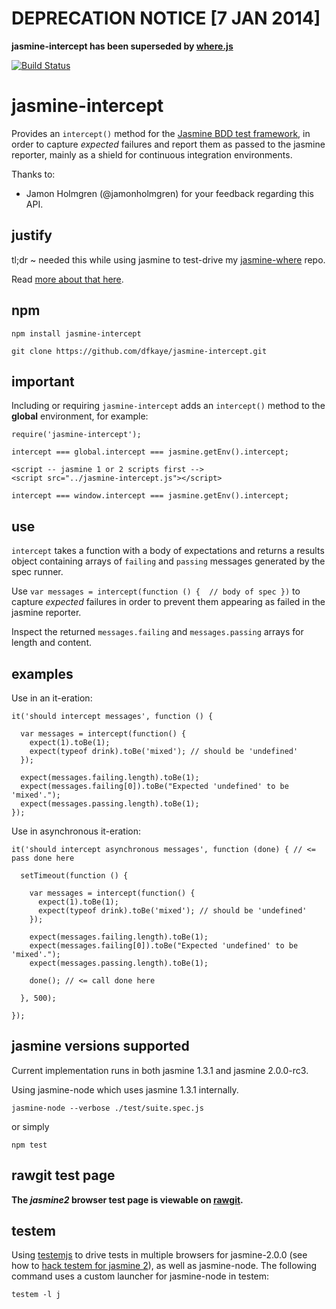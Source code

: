 # DEPRECATION NOTICE [7 JAN 2014]

__jasmine-intercept has been superseded by [where.js](https://github.com/dfkaye/where.js)__

[![Build Status](https://travis-ci.org/dfkaye/jasmine-intercept.png)](https://travis-ci.org/dfkaye/jasmine-intercept)

jasmine-intercept
=================

Provides an `intercept()` method for the 
[Jasmine BDD test framework](https://github.com/pivotal/jasmine), in order to 
capture *expected* failures and report them as passed to the jasmine reporter, 
mainly as a shield for continuous integration environments.

Thanks to:
+ Jamon Holmgren (@jamonholmgren) for your feedback regarding this API. 

justify
-------

tl;dr ~ needed this while using jasmine to test-drive my 
[jasmine-where](https://github.com/dfkaye/jasmine-where) repo.

Read [more about that here](https://gist.github.com/dfkaye/7223559).

npm
---

    npm install jasmine-intercept
    
    git clone https://github.com/dfkaye/jasmine-intercept.git

important
---------

Including or requiring `jasmine-intercept` adds an `intercept()` method to the 
**global** environment, for example:

    require('jasmine-intercept');
    
    intercept === global.intercept === jasmine.getEnv().intercept;

    <script -- jasmine 1 or 2 scripts first -->
    <script src="../jasmine-intercept.js"></script>

    intercept === window.intercept === jasmine.getEnv().intercept;

use
---

`intercept` takes a function with a body of expectations and returns a results 
object containing arrays of `failing` and `passing` messages generated by the 
spec runner.

Use `var messages = intercept(function () { 
  // body of spec
})` 
to capture *expected* failures in order to prevent them appearing as failed in 
the jasmine reporter.

Inspect the returned `messages.failing` and `messages.passing` arrays for length 
and content.

examples
--------

Use in an it-eration:

    it('should intercept messages', function () {
          
      var messages = intercept(function() {
        expect(1).toBe(1);
        expect(typeof drink).toBe('mixed'); // should be 'undefined'
      });
      
      expect(messages.failing.length).toBe(1);
      expect(messages.failing[0]).toBe("Expected 'undefined' to be 'mixed'.");
      expect(messages.passing.length).toBe(1);
    });
  
Use in asynchronous it-eration:  
    
    it('should intercept asynchronous messages', function (done) { // <= pass done here
    
      setTimeout(function () {
      
        var messages = intercept(function() {
          expect(1).toBe(1);
          expect(typeof drink).toBe('mixed'); // should be 'undefined'
        });
        
        expect(messages.failing.length).toBe(1);
        expect(messages.failing[0]).toBe("Expected 'undefined' to be 'mixed'.");
        expect(messages.passing.length).toBe(1);
        
        done(); // <= call done here
        
      }, 500);
      
    });

jasmine versions supported
--------------------------

Current implementation runs in both jasmine 1.3.1 and jasmine 2.0.0-rc3.

Using jasmine-node which uses jasmine 1.3.1 internally.

    jasmine-node --verbose ./test/suite.spec.js
    
or simply

    npm test
    
rawgit test page
-------------------

__The *jasmine2* browser test page is viewable on 
<a href='//rawgit.com/dfkaye/jasmine-intercept/master/test/browser-suite.html' 
   target='_new' title='opens in new tab or window'>rawgit</a>.__
   
testem
------

Using [testemjs](https://github.com/airportyh/testem) to drive tests in multiple 
browsers for jasmine-2.0.0 (see how to 
[hack testem for jasmine 2](https://github.com/dfkaye/testem-jasmine2)), as well 
as jasmine-node.  The following command uses a custom launcher for jasmine-node 
in testem:

    testem -l j
 
